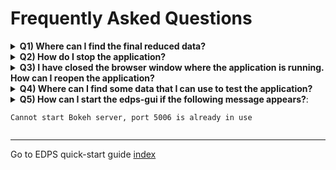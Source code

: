 # Frequently Asked Questions

<details>
<summary><b>Q1) Where can I find the final reduced data?</b></summary>

Answer: all the products of all the datasets and the reductions are saved into the EDPS_data directory, specified when
executing the `edps-gui` for the first time. One can decide to export only the final products for selected datasets and
only for the desired reduction attempts into another location for further analysis. To do so, proceed as follows:

1. In the `Processing Queue` tab, select the dataset and the dataset for which you want to export the final products.
   Click on the `Archive` button.
   ````{figure} figures/archive.jpg
   :alt: archive
   :name: archive
   ```` 

2. Go in the `Archived Data` tab, and click on the `Export` button. A new tab window appear where you can indicate the
   directory you want to copy your final products to.

   ````{figure} figures/export1.jpg
   :alt: export1
   :name: fig_export1
   ```` 
   ````{figure} figures/export2.jpg
   :alt: export2
   :name: fig_export2
   ```` 

</details>

<details>
<summary><b>Q2) How do I stop the application?</b></summary>

Answer: Proceed as follows:

1. Press “Stop EDPS” in the Dashboard.

2. Type Ctrl-C in the terminal where the application is running. If the
   application doesn’t terminate, type Ctrl-C again.

3. Alternatively, kill the ‘panel serve’ process on your system, for example:

   		  ps -e | grep panel # get the process ID of the gui (<pid>).
   		  kill -9 <pid>

</details>

<details>
<summary><b>Q3) I have closed the browser window where the application is running. How can I reopen the application?</b></summary>

Answer: Point your browser to: http://localhost:5006/edps-gui

</details>

<details>
<summary><b>Q4) Where can I find some data that I can use to test the application?</b></summary>

Answer: Install the `datademo` package provided with the pipeline installation or download the “Demo Data” package
from [href=https://www.eso.org/sci/software/pipe_aem_table.html](https://www.eso.org/sci/software/pipe_aem_table.html).
Please note that the demo data can be large (tens of Gigabytes).

A convenient script to download demo data for any pipeline is also available and can be used from the command line:

	curl -O https://eso.org/sci/software/apptainer/eso_download_demodata.sh  
	bash ./eso_download_demodata.sh 

</details>

<details>
<summary><b>Q5) How can I start the edps-gui if the following message appears?</b>:

	Cannot start Bokeh server, port 5006 is already in use

</summary>	

Answer: The panel server was not closed properly. Kill it by typing:

   	ps -e | grep panel # get the process ID of the gui (<pid>).
   	kill -9 <pid>

</details>

---
Go to EDPS quick-start guide [index](../quick/index)
